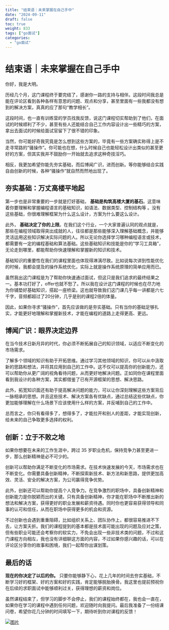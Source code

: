 ```yaml
---
title: "结束语｜未来掌握在自己手中"
date: "2024-09-11"
draft: false
toc: true
weight: 833
tags: ["go面试"]
categories: 
  - "go面试"
---
```

# 结束语｜未来掌握在自己手中
你好，我是大明。

历经几个月，这门课程终于要完结了，感谢你一路的支持与相伴。这段时间我总是能在评论区看到各种各样有意思的问题、观点和分享，甚至里面有一些我都没有想到的解决方案，真真的应了那句“教学相长”。

这段时间，也一直有训练营的学员找我反馈，说这门课程切实帮助到了他们，在面试的时候顺利了不少，甚至有些人还能结合自己工作内容设计出一些精巧的方案，拿出去面试的时候给面试官留下了很不错的印象。

当然，你可能好奇我究竟是怎么想到这些方案的，毕竟有一些方案确实称得上是不走寻常路的“骚操作”。你可能也在想，什么时候自己也能轻松设计出类似的甚至更好的方案，但其实我并不鼓励你一开始就去追求这种奇技淫巧。

相反，我更加希望你能先夯实基础，而后博闻广识，进而创新。等你能够结合实践自由创新的时候，各种“骚操作”就自然而然地出现了。

## 夯实基础：万丈高楼平地起

第一步也是非常重要的一步就是打好基础， **基础是构筑高楼大厦的基石**。这意味着你要理解和掌握编程语言的基础知识，如语法、数据类型、控制结构等 。没有这些基础，你很难理解框架为什么这么设计，方案为什么要这么设计。

此外， **基础决定了你的上限**。在我们这个行业，一个大家普遍认同的观点就是，那些在编程领域取得突出成就的人，往往都是那些能够深入理解基础概念，并能够灵活运用这些知识解决实际问题的人。所以无论你选择学习哪种编程语言或技术，都需要有一定的编程基础和算法基础。这些基础知识和技能是你的“学习工具箱”，无论走到哪里，都能帮助你快速理解和掌握新的知识和技术。

基础知识的重要性在我们的课程里面也体现得淋漓尽致。比如说每次讲到性能优化的时候，我都会提及的操作系统优化，实际上就是操作系统原理的简单应用而已。

虽然我出这门课程是为了帮助你快速通过面试，但这只是我们追求的最终结果之一。基本功打好了，offer也就不愁了。所以我在设计这门课程的时候也在尽力地为你铺垫好基础知识，搭起一座桥梁。这也就导致我们这门课几乎每一讲都是六七千字，音频都超过了20分钟，几乎是别的课程2倍的体量。

因此，如果你寻求“骚操作”，首先应该做的是夯实基础。只有当你的基础足够扎实，才能更好地理解和掌握新技术，才能在编程的道路上走得更高、更远。

## 博闻广识：眼界决定边界

在当今技术日新月异的时代，你必须不断拓展自己的知识领域，以适应不断变化的市场需求。

了解多个领域的知识有助于开拓思维。通过学习其他领域的知识，你可以从中汲取新的思路和想法，并将其应用到自己的工作中。这不仅可以提高你的创新能力，还可以帮助你从更广阔的视角看待问题，从而更好地解决问题。正如同你在课程里面看到我设计的各种方案，其实都借鉴了已有开源框架的思想、解决思路。

此外，拓宽知识面还有助于提高解决问题的能力，可以让你深刻理解这些方案背后一脉相承的思想。并且这些技术、解决方案各有优缺点，通过总结这些优缺点，你更加能够理解在什么场景下应该使用什么样的方案，并反哺到自己的工作中。

总而言之，你只有看得多了，想得多了，才能拉开和别人的差距，才能实现创新，给未来的自己争取更多选择的权利。

## 创新：立于不败之地

如果你想要在未来的工作生涯中，跨过 35 岁职业危机，保持竞争力甚至更进一步，那么创新精神是必不可少的。

创新可以帮助你满足不断变化的市场需求。在技术快速发展的今天，市场需求也在不断变化。你需要具备创新精神，不断探索新技术、新方法和新思路，提供更加高效、灵活、安全的解决方案，为公司赢得竞争优势。

此外，创新还可以帮助你提高个人竞争力。在竞争激烈的职场中，具备创新精神和创新能力是你脱颖而出的关键。只有具备创新精神，你才能在职场中不断推出新的想法和解决方案，获得更好的职业发展和薪资待遇。同时你也更容易获得领导和同事的认可和信任，从而在职场中获得更多的机会和资源。

不过创新也会遇到重重阻碍，比如组织关系上、团队协作上，都很容易推进不下去，让方案夭折。我们的课程提到的基本都是技术面可能出现的问题及应对之策，但有些职业可能还会考察你的软实力，不免会出现一些非技术类的问题，不过和这门课程方向相左，我也没有详细聊这方面的内容，不过如果你感兴趣的话，可以在评论区分享你的故事和困境，我们一起帮你出谋划策。

## 最后的话

**现在的你决定了以后的你。** 只要你能够静下心，花上几年的时间去夯实基础，不断学习好的框架、好的方案和好的实践，肯定能够脱胎换骨。我这里也提前预祝你在后续的求职面试中能够顺利过关，获得理想的薪资和岗位。

虽然课程结束了，但学习的脚步不会停止，我们的课程始终都在，我也会一直在，如果你在学习的课程中遇到任何问题，欢迎随时向我提问。最后我准备了一份结课问卷，希望你花几分钟的时间填写一下，期待听到你对课程的反馈！

[![图片](/images/interviews/708286/b4d8be3ff1987e71f5bc8a767ab29913.jpg)](https://jinshuju.net/f/qc4b98)